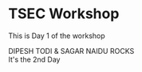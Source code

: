 # TSEC Workshop

This is Day 1 of the workshop

DIPESH TODI & SAGAR NAIDU ROCKS\
It's the 2nd Day 

